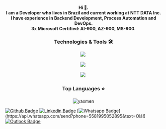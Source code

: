 <h4 align="center">
Hi 👋. <br>
I am a Developer who lives in Brazil and current working at NTT DATA Inc. <br>
I have experience in Backend Development, Process Automation and DevOps. <br>
3x Microsoft Certified: AI-900, AZ-900, MS-900. </h4>


<h3 align="center">Technologies & Tools 🛠</h3>

<p align="center">
<img src="https://devicons.dev.br/icons?icon=Azure,AWS,VSCode,Eclipse,Selenium,Python,Powershell,Java,HTML,Bash,CS&size=40&theme=dark"/></a>&nbsp
</p>
<p align="center">
<img src="https://devicons.dev.br/icons?icon=Ansible,FastAPI,Docker,PostgreSQL,MySQL,Linux,Regex,Grafana&size=40&theme=dark"/></a>&nbsp
</p>
<p align="center">
<img src="https://devicons.dev.br/icons?icon=Github,Git,Firebase,Photoshop&size=40&theme=dark"/></a>&nbsp 
</p>

<h3 align="center">Top Languages ⭐</h3>

<p align="center"> 
<img src="https://github-readme-stats.vercel.app/api/top-langs?username=yaxmen&show_icons=true&locale=en&layout=compact&theme=dark" alt="yaxmen" />
</p>

[![Github Badge](https://img.shields.io/badge/-Github-000?style=flat-square&logo=Github&logoColor=white&link=https://github.com/Yaxmen)](https://github.com/Yaxmen)
[![Linkedin Badge](https://img.shields.io/badge/-LinkedIn-blue?style=flat-square&logo=Linkedin&logoColor=white&link=https://www.linkedin.com/in/yasmimkarollinne/)](https://www.linkedin.com/in/yasmimkarollinne/)
[![Whatsapp Badge](https://img.shields.io/badge/-Whatsapp-4CA143?style=flat-square&labelColor=4CA143&logo=whatsapp&logoColor=white&link=https://api.whatsapp.com/send?phone=5581995052895&text=Olá!)](https://api.whatsapp.com/send?phone=5581995052895&text=Olá!)
[![Outlook Badge](https://img.shields.io/badge/-Microsoft-blue?style=flat-square&logo=Microsoft&logoColor=white&link=mailto:yasmimkarollinne@outlook.com.br)](mailto:yasmimkarollinne@outlook.com.br)